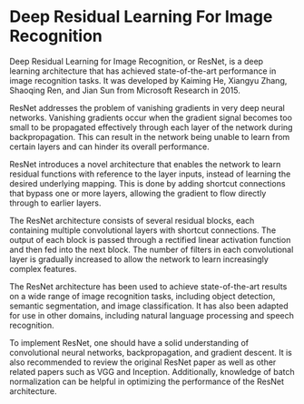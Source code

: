 # Deep Residual Learning For Image Recognition

Deep Residual Learning for Image Recognition, or ResNet, is a deep learning architecture that has achieved state-of-the-art performance in image recognition tasks. It was developed by Kaiming He, Xiangyu Zhang, Shaoqing Ren, and Jian Sun from Microsoft Research in 2015.

ResNet addresses the problem of vanishing gradients in very deep neural networks. Vanishing gradients occur when the gradient signal becomes too small to be propagated effectively through each layer of the network during backpropagation. This can result in the network being unable to learn from certain layers and can hinder its overall performance.

ResNet introduces a novel architecture that enables the network to learn residual functions with reference to the layer inputs, instead of learning the desired underlying mapping. This is done by adding shortcut connections that bypass one or more layers, allowing the gradient to flow directly through to earlier layers.

The ResNet architecture consists of several residual blocks, each containing multiple convolutional layers with shortcut connections. The output of each block is passed through a rectified linear activation function and then fed into the next block. The number of filters in each convolutional layer is gradually increased to allow the network to learn increasingly complex features.

The ResNet architecture has been used to achieve state-of-the-art results on a wide range of image recognition tasks, including object detection, semantic segmentation, and image classification. It has also been adapted for use in other domains, including natural language processing and speech recognition.

To implement ResNet, one should have a solid understanding of convolutional neural networks, backpropagation, and gradient descent. It is also recommended to review the original ResNet paper as well as other related papers such as VGG and Inception. Additionally, knowledge of batch normalization can be helpful in optimizing the performance of the ResNet architecture.
